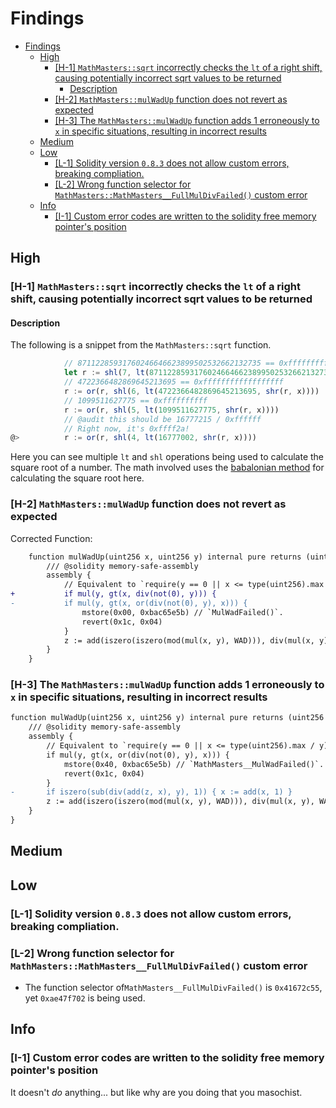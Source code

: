 # Findings

- [Findings](#findings)
  - [High](#high)
    - [\[H-1\] `MathMasters::sqrt` incorrectly checks the `lt` of a right shift, causing potentially incorrect sqrt values to be returned](#h-1-mathmasterssqrt-incorrectly-checks-the-lt-of-a-right-shift-causing-potentially-incorrect-sqrt-values-to-be-returned)
      - [Description](#description)
    - [\[H-2\] `MathMasters::mulWadUp` function does not revert as expected](#h-2-mathmastersmulwadup-function-does-not-revert-as-expected)
    - [\[H-3\] The `MathMasters::mulWadUp` function adds 1 erroneously to  `x` in specific situations, resulting in incorrect results](#h-3-the-mathmastersmulwadup-function-adds-1-erroneously-to--x-in-specific-situations-resulting-in-incorrect-results)
  - [Medium](#medium)
  - [Low](#low)
    - [\[L-1\] Solidity version `0.8.3` does not allow custom errors, breaking compliation.](#l-1-solidity-version-083-does-not-allow-custom-errors-breaking-compliation)
    - [\[L-2\] Wrong function selector for `MathMasters::MathMasters__FullMulDivFailed()` custom error](#l-2-wrong-function-selector-for-mathmastersmathmasters__fullmuldivfailed-custom-error)
  - [Info](#info)
    - [\[I-1\] Custom error codes are written to the solidity free memory pointer's position](#i-1-custom-error-codes-are-written-to-the-solidity-free-memory-pointers-position)


## High
### [H-1] `MathMasters::sqrt` incorrectly checks the `lt` of a right shift, causing potentially incorrect sqrt values to be returned 

#### Description 

The following is a snippet from the `MathMasters::sqrt` function. 

```javascript
            // 87112285931760246646623899502532662132735 == 0xffffffffffffffffffffffffffffffffff 
            let r := shl(7, lt(87112285931760246646623899502532662132735, x))
            // 4722366482869645213695 == 0xffffffffffffffffff
            r := or(r, shl(6, lt(4722366482869645213695, shr(r, x))))
            // 1099511627775 == 0xffffffffff
            r := or(r, shl(5, lt(1099511627775, shr(r, x))))
            // @audit this should be 16777215 / 0xffffff
            // Right now, it's 0xffff2a!
@>          r := or(r, shl(4, lt(16777002, shr(r, x))))
```

Here you can see multiple `lt` and `shl` operations being used to calculate the square root of a number. The math involved uses the [babalonian method](https://en.wikipedia.org/wiki/Methods_of_computing_square_roots) for calculating the square root here. 

### [H-2] `MathMasters::mulWadUp` function does not revert as expected

Corrected Function:
```diff
    function mulWadUp(uint256 x, uint256 y) internal pure returns (uint256 z) {
        /// @solidity memory-safe-assembly
        assembly {
            // Equivalent to `require(y == 0 || x <= type(uint256).max / y)`.
+           if mul(y, gt(x, div(not(0), y))) {
-           if mul(y, gt(x, or(div(not(0), y), x))) {
                mstore(0x00, 0xbac65e5b) // `MulWadFailed()`.
                revert(0x1c, 0x04)
            }
            z := add(iszero(iszero(mod(mul(x, y), WAD))), div(mul(x, y), WAD))
        }
    }
```

### [H-3] The `MathMasters::mulWadUp` function adds 1 erroneously to  `x` in specific situations, resulting in incorrect results

```diff
function mulWadUp(uint256 x, uint256 y) internal pure returns (uint256 z) {
    /// @solidity memory-safe-assembly
    assembly {
        // Equivalent to `require(y == 0 || x <= type(uint256).max / y)`.
        if mul(y, gt(x, or(div(not(0), y), x))) {
            mstore(0x40, 0xbac65e5b) // `MathMasters__MulWadFailed()`.
            revert(0x1c, 0x04)
        }
-       if iszero(sub(div(add(z, x), y), 1)) { x := add(x, 1) }
        z := add(iszero(iszero(mod(mul(x, y), WAD))), div(mul(x, y), WAD))
    }
}
```

## Medium

## Low 
### [L-1] Solidity version `0.8.3` does not allow custom errors, breaking compliation. 

### [L-2] Wrong function selector for `MathMasters::MathMasters__FullMulDivFailed()` custom error
- The function selector of`MathMasters__FullMulDivFailed()` is `0x41672c55`, yet `0xae47f702` is being used. 

## Info

### [I-1] Custom error codes are written to the solidity free memory pointer's position 

It doesn't *do* anything... but like why are you doing that you masochist. 
